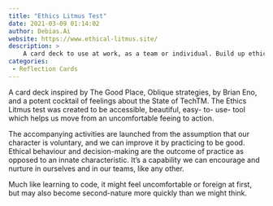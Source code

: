 ```yaml
---
title: "Ethics Litmus Test"
date: 2021-03-09 01:14:02
author: Debias.Ai
website: https://www.ethical-litmus.site/
description: >
    A card deck to use at work, as a team or individual. Build up ethical capacity and vocabulary. 
categories:
 - Reflection Cards
---
```


A card deck inspired by The Good Place, Oblique strategies, by Brian Eno, and a potent cocktail of feelings about the State of TechTM. The Ethics Litmus test was created to be accessible, beautiful, easy- to- use- tool which helps us move from an uncomfortable feeing to action.

The accompanying activities are launched from the assumption that our character is voluntary, and we can improve it by practicing to be good. Ethical behaviour and decision-making are the outcome of practice as opposed to an innate characteristic.  It’s a capability we can encourage and nurture in ourselves and in our teams, like any other.

Much like learning to code, it might feel uncomfortable or foreign at first, but may also become second-nature more quickly than we might think.